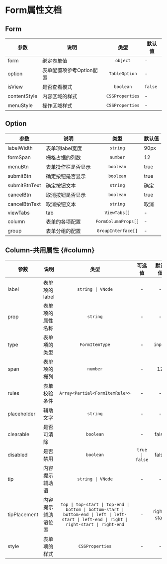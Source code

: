 # Form属性文档

## Form

| 参数  | 说明 | 类型 | 默认值 |
| ------------- | ------------- | :---: | -------------  |
| form | 绑定表单值 | `object` | - |
| option | 表单配置项参考Option配置 | `TableOption` | - |
| isView | 是否查看模式 | `boolean` | `false` |
| contentStyle | 内容区域的样式 | `CSSProperties` | - |
| menuStyle | 操作区域样式 | `CSSProperties` | - |

## Option

| 参数  | 说明 | 类型 | 默认值 |
| ------------- | ------------- | :---: | -------------  |
| labelWidth | 表单项label宽度 | `string` | 90px |
| formSpan | 栅格占据的列数 | `number` | 12 |
| menuBtn | 表单操作栏是否显示 | `boolean` | true |
| submitBtn | 确定按钮是否显示 | `boolean` | true |
| submitBtnText | 确定按钮文本 | `string` | 确定 |
| cancelBtn | 取消按钮是否显示 | `boolean` | true |
| cancelBtnText | 取消按钮文本 | `string` | 取消 |
| viewTabs | tab | `ViewTabs[]` | - |
| column | 表单的各项配置 | `FormColumnProps[]` | - |
| group | 表单分组的配置 | `GroupInterface[]` | - |

## Column-共用属性 {#column}

| 参数  | 说明 | 类型 | 可选值 | 默认值 |
| ------------- | ------------- | :---: | :---: | :---: |
| label | 表单项的label | `string \| VNode` | - | - |
| prop | 表单项的属性名称 | `string` | - | - |
| type | 表单项的类型 | `FormItemType` | - | `input` |
| span | 表单项的栅列 | `number` | - | 12 |
| rules | 表单校验条件 | `Array<Partial<FormItemRule>>` | - | - |
| placeholder | 辅助文字 | `string` | - | - |
| clearable | 是否可清除 | `boolean` | - | false |
| disabled | 是否禁用 | `boolean` |  `true \| false` | false |
| tip | 内容提示辅助语 | `string \| VNode` | - | - |
| tipPlacement | 内容提示辅助语位置 | `top \| top-start \| top-end \| bottom \| bottom-start \| bottom-end \| left \| left-start \| left-end \| right \| right-start \| right-end` | - | right-start |
| style | 表单项的样式 | `CSSProperties` | - | - |
